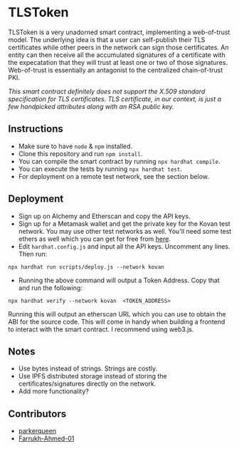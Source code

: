 # TLSToken

TLSToken is a very unadorned smart contract, implementing a web-of-trust model. The underlying idea is that a user can self-publish their TLS certificates while other peers in the network can sign those certificates. An entity can then receive all the accumulated signatures of a certificate with the expecatation that they will trust at least one or two of those signatures. Web-of-trust is essentially an antagonist to the centralized chain-of-trust PKI.

*This smart contract definitely does not support the X.509 standard specification for TLS certificates. TLS certificate, in our context, is just a few handpicked attributes along with an RSA public key.*

## Instructions
* Make sure to have `node` & `npm` installed.
* Clone this repository and run `npm install`.
* You can compile the smart contract by running `npx hardhat compile`.
* You can execute the tests by running `npx hardhat test`.
* For deployment on a remote test network, see the section below.

## Deployment
* Sign up on Alchemy and Etherscan and copy the API keys.
* Sign up for a Metamask wallet and get the private key for the Kovan test network. You may use other test networks as well. You'll need some test ethers as well which you can get for free from [here](https://faucet.kovan.network/).
* Edit `hardhat.config.js` and input all the API keys. Uncomment any lines. Then run:
```
npx hardhat run scripts/deploy.js --network kovan
```
* Running the above command will output a Token Address. Copy that and run the following:
```
npx hardhat verify --network kovan  <TOKEN_ADDRESS>
```
Running this will output an etherscan URL which you can use to obtain the ABI for the source code. This will come in handy when building a frontend to interact with the smart contract. I recommend using web3.js.

## Notes  
* Use bytes instead of strings. Strings are costly.
* Use IPFS distributed storage instead of storing the certificates/signatures directly on the network.
* Add more functionality?

## Contributors
* [parkerqueen](https://github.com/parkerqueen)
* [Farrukh-Ahmed-01](https://github.com/Farrukh-Ahmed-01)
